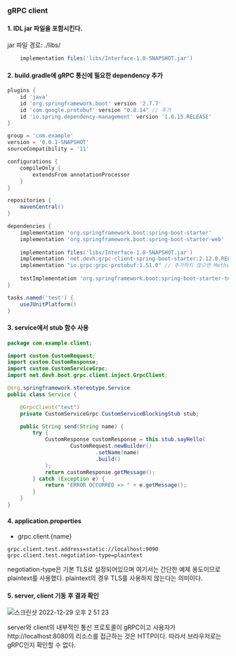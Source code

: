 ### gRPC client

#### 1. IDL jar 파일을 포함시킨다.
jar 파일 경로: ./libs/
```groovy
    implementation files('libs/Interface-1.0-SNAPSHOT.jar')
```

#### 2. build.gradle에 gRPC 통신에 필요한 dependency 추가
```groovy
plugins {
    id 'java'
    id 'org.springframework.boot' version '2.7.7'
    id 'com.google.protobuf' version "0.8.14" // 추가
    id 'io.spring.dependency-management' version '1.0.15.RELEASE'
}

group = 'com.example'
version = '0.0.1-SNAPSHOT'
sourceCompatibility = '11'

configurations {
    compileOnly {
        extendsFrom annotationProcessor
    }
}

repositories {
    mavenCentral()
}

dependencies {
    implementation 'org.springframework.boot:spring-boot-starter'
    implementation 'org.springframework.boot:spring-boot-starter-web'
    
    implementation files('libs/Interface-1.0-SNAPSHOT.jar')
    implementation 'net.devh:grpc-client-spring-boot-starter:2.12.0.RELEASE' // 추가
    implementation "io.grpc:grpc-protobuf:1.51.0" // 추가하지 않으면 Method not found 에러 발생
    
    testImplementation 'org.springframework.boot:spring-boot-starter-test'
}

tasks.named('test') {
    useJUnitPlatform()
}
```

#### 3. service에서 stub 함수 사용
```java
package com.example.client;

import custom.CustomRequest;
import custom.CustomResponse;
import custom.CustomServiceGrpc;
import net.devh.boot.grpc.client.inject.GrpcClient;

@org.springframework.stereotype.Service
public class Service {

    @GrpcClient("test")
    private CustomServiceGrpc.CustomServiceBlockingStub stub;

    public String send(String name) {
        try {
            CustomResponse customResponse = this.stub.sayHello(
                    CustomRequest.newBuilder()
                            .setName(name)
                            .build()
            );
            return customResponse.getMessage();
        } catch (Exception e) {
            return "ERROR OCCURRED => " + e.getMessage();
        }
    }
}
```

#### 4. application.properties
- grpc.client.{name}
```properties
grpc.client.test.address=static://localhost:9090
grpc.client.test.negotiation-type=plaintext
```
negotiation-type은 기본 TLS로 설정되어있으며 여기서는 간단한 예제 용도이므로 plaintext를 사용했다. plaintext의 경우 TLS를 사용하지 않는다는 의미이다.

#### 5. server, client 기동 후 결과 확인
![스크린샷 2022-12-29 오후 2 51 23](https://user-images.githubusercontent.com/58351498/209909717-b44a503d-15fb-4c80-9fea-d939efd71ae7.png)

server와 client의 내부적인 통신 프로토콜이 gRPC이고 사용자가 http://localhost:8080의 리소스를 접근하는 것은 HTTP이다. 
따라서 브라우저로는 gRPC인지 확인할 수 없다.